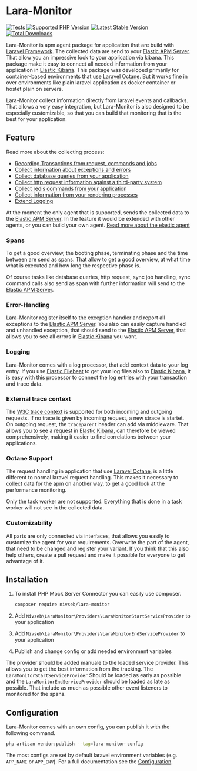 Lara-Monitor
============

[![Tests](https://img.shields.io/github/actions/workflow/status/nivseb/lara-monitor/test.yml?branch=main&label=Tests)](https://github.com/nivseb/lara-monitor/actions/workflows/tests.yml)
[![Supported PHP Version](https://badgen.net/packagist/php/nivseb/lara-monitor?color=8892bf)](https://www.php.net/supported-versions)
[![Latest Stable Version](https://poser.pugx.org/nivseb/lara-monitor/v/stable.svg)](https://packagist.org/packages/nivseb/lara-monitor)
[![Total Downloads](https://poser.pugx.org/nivseb/lara-monitor/downloads.svg)](https://packagist.org/packages/nivseb/lara-monitor)

Lara-Monitor is apm agent package for application that are build with [Laravel Framework](https://laravel.com). The
collected data are send to your [Elastic APM Server](https://github.com/elastic/apm-server). That allow you an
impressive
look to your application via kibana. This package make it easy to connect all needed information from your application
in [Elastic Kibana](https://www.elastic.co/de/kibana).
This package was developed primarily for container-based environments that
use [Laravel Octane](https://laravel.com/docs/master/octane).
But it works fine in over environments like plain laravel application as docker container or hostet plain on servers.

Lara-Monitor collect information directly from laravel events and callbacks. That allows a very easy integration,
but Lara-Monitor is also designed to be especially customizable, so that you can build that monitoring that is the
best for your application.

Feature
-------

Read more about the collecting process:

- [Recording Transactions from request, commands and jobs](./docs/Collecting/Transactions.md)
- [Collect information about exceptions and errors](./docs/Collecting/Errors.md)
- [Collect database queries from your application](./docs/Collecting/DatabaseQueries.md)
- [Collect http request information against a third-party system](./docs/Collecting/HttpRequests.md)
- [Collect redis commands from your application](./docs/Collecting/RedisCommands.md)
- [Collect information from your rendering processes](./docs/Collecting/Rendering.md)
- [Extend Logging](./docs/Collecting/Logging.md)

At the moment the only agent that is supported, sends the collected data to
the [Elastic APM Server](https://github.com/elastic/apm-server). In the feature it would be extended with other agents, or you can build your own
agent. [Read more about the elastic agent](./docs/Agents/ElasticApm.md)



### Spans

To get a good overview, the booting phase, terminating phase and the time between are send as spans. That allow to get
a good overview, at what time what is executed and how long the respective phase is.

Of course tasks like database queries, http request, sync job handling, sync command calls also send as span
with further information will send to the [Elastic APM Server](https://github.com/elastic/apm-server).

### Error-Handling

Lara-Monitor register itself to the exception handler and report all exceptions to
the [Elastic APM Server](https://github.com/elastic/apm-server).
You also can easily capture handled and unhandled exception, that should send to
the [Elastic APM Server](https://github.com/elastic/apm-server),
that allows you to see all errors in [Elastic Kibana](https://www.elastic.co/de/kibana) you want.

### Logging

Lara-Monitor comes with a log processor, that add context data to your log entry. If you
use [Elastic Filebeat](https://www.elastic.co/de/beats/filebeat)
to get your log files also to [Elastic Kibana](https://www.elastic.co/de/kibana), it is easy with this processor to
connect the log entries with your transaction and trace data.

### External trace context

The [W3C trace context](https://www.w3.org/TR/trace-context/) is supported for both incoming and outgoing requests.
If no trace is given by incoming request, a new strace is startet. On outgoing request, the `traceparent` header
can add via middleware. That allows you to see a request in [Elastic Kibana](https://www.elastic.co/de/kibana),
can therefore be viewed comprehensively, making it easier to find correlations between your applications.

### Octane Support

The request handling in application that use [Laravel Octane](https://laravel.com/docs/master/octane), is a little
different
to normal laravel request handling. This makes it necessary to collect data for the apm on another way, to get a good
look
at the performance monitoring.

Only the task worker are not supported. Everything that is done in a task worker will not see in the collected data.

### Customizability

All parts are only connected via interfaces, that allows you easily to customize the agent for your requirements.
Overwrite the part of the agent, that need to be changed and register your variant.
If you think that this also help others, create a pull request and make it possible for everyone to get advantage of it.

Installation
------------

1. To install PHP Mock Server Connector you can easily use composer.

    ```sh
    composer require nivseb/lara-monitor
    ```

2. Add `Nivseb\LaraMonitor\Providers\LaraMonitorStartServiceProvider` to your application
3. Add `Nivseb\LaraMonitor\Providers\LaraMonitorEndServiceProvider` to your application
4. Publish and change config or add needed environment variables

The provider should be added manuale to the loaded service provider. This allows you to get the best information from
the tracking. The `LaraMonitorStartServiceProvider` Should be loaded as early as possible and the
`LaraMonitorEndServiceProvider`
should be loaded as late as possible. That include as much as possible other event listeners to monitored for the spans.

Configuration
-------------

Lara-Monitor comes with an own config, you can publish it with the following command.

```sh
php artisan vendor:publish --tag=lara-monitor-config
```

The most configs are set by default laravel environment variables (e.g. `APP_NAME` or `APP_ENV`).
For a full documentation see the [Configuration](docs/Configuration.md).
